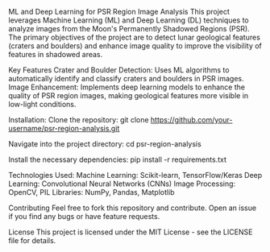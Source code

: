 ML and Deep Learning for PSR Region Image Analysis
This project leverages Machine Learning (ML) and Deep Learning (DL) techniques to analyze images from the Moon's Permanently Shadowed Regions (PSR). The primary objectives of the project are to detect lunar geological features (craters and boulders) and enhance image quality to improve the visibility of features in shadowed areas.

Key Features
Crater and Boulder Detection: Uses ML algorithms to automatically identify and classify craters and boulders in PSR images.
Image Enhancement: Implements deep learning models to enhance the quality of PSR region images, making geological features more visible in low-light conditions.

Installation:
Clone the repository:
git clone https://github.com/your-username/psr-region-analysis.git

Navigate into the project directory:
cd psr-region-analysis

Install the necessary dependencies:
pip install -r requirements.txt

Technologies Used:
Machine Learning: Scikit-learn, TensorFlow/Keras
Deep Learning: Convolutional Neural Networks (CNNs)
Image Processing: OpenCV, PIL
Libraries: NumPy, Pandas, Matplotlib

Contributing
Feel free to fork this repository and contribute. Open an issue if you find any bugs or have feature requests.

License
This project is licensed under the MIT License - see the LICENSE file for details.
